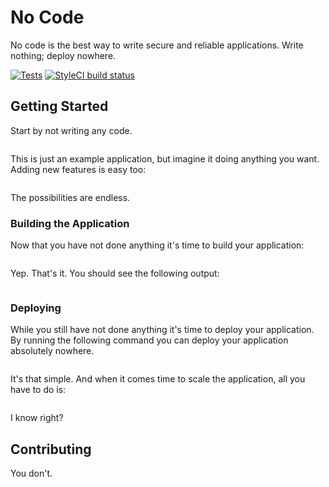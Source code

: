 # No Code

No code is the best way to write secure and reliable applications. Write nothing; deploy nowhere.

[![Tests](https://github.com/FlowerAllure/composer-utils/actions/workflows/ci.yml/badge.svg)](https://github.com/FlowerAllure/composer-utils/actions/workflows/ci.yml)
[![StyleCI build status](https://github.styleci.io/repos/581482300/shield)](https://github.styleci.io/repos/581482300)

## Getting Started

Start by not writing any code.

```

```

This is just an example application, but imagine it doing anything you want. Adding new features is easy too:

```

```

The possibilities are endless.

### Building the Application

Now that you have not done anything it's time to build your application:

```

```

Yep. That's it. You should see the following output:

```

```

### Deploying

While you still have not done anything it's time to deploy your application. By running the following command you can deploy your application absolutely nowhere.

```

```

It's that simple. And when it comes time to scale the application, all you have to do is:

```

```

I know right?

## Contributing

You don't.
